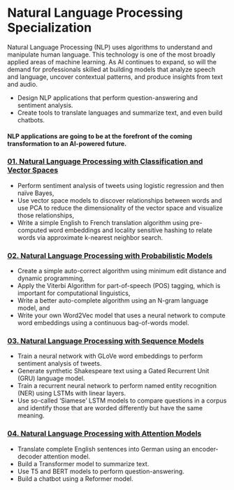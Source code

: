 # Natural Language Processing Specialization
Natural Language Processing (NLP) uses algorithms to understand and manipulate human language. 
This technology is one of the most broadly applied areas of machine learning. 
As AI continues to expand, so will the demand for professionals skilled at building models that analyze speech and language, uncover contextual patterns, and produce insights from text and audio.

- Design NLP applications that perform question-answering and sentiment analysis.
- Create tools to translate languages and summarize text, and even build chatbots. 

#### NLP applications are going to be at the forefront of the coming transformation to an AI-powered future.

### [01. Natural Language Processing with Classification and Vector Spaces](https://github.com/udaypratapyati/DeepLearning_With_Tensorflow2/tree/master/06.Natural-Language-Processing-Specialization/01.Natural%20Language%20Processing%20with%20Classification%20and%20Vector%20Spaces)
- Perform sentiment analysis of tweets using logistic regression and then naïve Bayes, 
- Use vector space models to discover relationships between words and use PCA to reduce the dimensionality of the vector space and visualize those relationships, 
- Write a simple English to French translation algorithm using pre-computed word embeddings and locality sensitive hashing to relate words via approximate k-nearest neighbor search.

### [02. Natural Language Processing with Probabilistic Models](https://github.com/udaypratapyati/DeepLearning_With_Tensorflow2/tree/master/06.Natural-Language-Processing-Specialization/02.Natural%20Language%20Processing%20with%20Probabilistic%20Models)
- Create a simple auto-correct algorithm using minimum edit distance and dynamic programming,
- Apply the Viterbi Algorithm for part-of-speech (POS) tagging, which is important for computational linguistics,
- Write a better auto-complete algorithm using an N-gram language model, and 
- Write your own Word2Vec model that uses a neural network to compute word embeddings using a continuous bag-of-words model.

### [03. Natural Language Processing with Sequence Models](https://github.com/udaypratapyati/DeepLearning_With_Tensorflow2/tree/master/06.Natural-Language-Processing-Specialization/03.Natural%20Language%20Processing%20with%20Sequence%20Models)
- Train a neural network with GLoVe word embeddings to perform sentiment analysis of tweets.
- Generate synthetic Shakespeare text using a Gated Recurrent Unit (GRU) language model.
- Train a recurrent neural network to perform named entity recognition (NER) using LSTMs with linear layers.
- Use so-called ‘Siamese’ LSTM models to compare questions in a corpus and identify those that are worded differently but have the same meaning.

### [04. Natural Language Processing with Attention Models]()
- Translate complete English sentences into German using an encoder-decoder attention model.
- Build a Transformer model to summarize text. 
- Use T5 and BERT models to perform question-answering.
- Build a chatbot using a Reformer model.